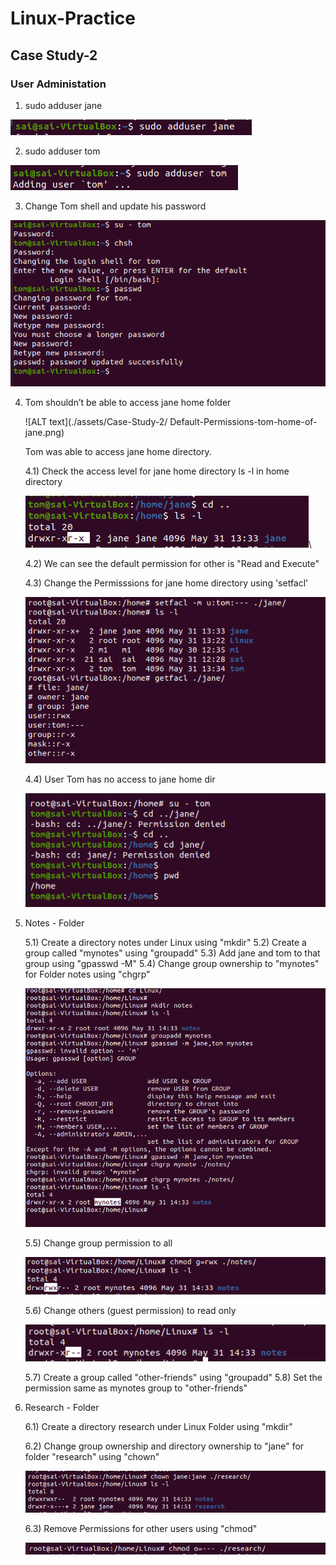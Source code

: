 # Linux-Practice

## Case Study-2

### User Administation

1) sudo adduser jane

![Alt text](./assets/Case-Study-2/jane_useradd.png)

2) sudo adduser tom

![Alt text](./assets/Case-Study-2/tom_useradd.png)

3) Change Tom shell and update his password

![Alt text](./assets/Case-Study-2/tom_change_sheel&passwd.png)

4) Tom shouldn’t be able to access jane home folder

    ![ALT text](./assets/Case-Study-2/
    Default-Permissions-tom-home-of-jane.png)

    Tom was able to access jane home directory.
        
    4.1) Check the access level for jane home directory ls -l in home directory

    ![ALT text](./assets/Case-Study-2/jane_home_dir_permissions.png)\

    4.2) We can see the default permission for other is "Read and Execute"

    4.3) Change the Permisssions for jane home directory using 'setfacl'

    ![ALT text](./assets/Case-Study-2/change_permisssion_jane_home_dir.png)

    4.4) User Tom has no access to jane home dir

    ![Alt text](./assets/Case-Study-2/No-Access-Tom-jane-home-dir.png)

5) Notes - Folder

    5.1) Create a directory notes under Linux using "mkdir"
    5.2) Create a group called "mynotes" using "groupadd"
    5.3) Add jane and tom to that group using "gpasswd -M"
    5.4) Change group ownership to "mynotes" for Folder notes using "chgrp"

    ![ALT text](./assets/Case-Study-2/mynotes_grp.png)

    5.5) Change group permission to all

    ![ALT text](./assets/Case-Study-2/mynotes_grp_permsssion.png)

    5.6) Change others (guest permission) to read only

    ![ALT text](./assets/Case-Study-2/change_others_permission_notes.png)

    5.7) Create a group called "other-friends" using "groupadd"
    5.8) Set the permission same as mynotes group to "other-friends"


6) Research - Folder

    6.1) Create a directory research under Linux Folder using "mkdir"
    
    6.2) Change group ownership and directory ownership to "jane" for folder "research" using "chown"

    ![ALT text](./assets/Case-Study-2/research_permission_jane.png)

    6.3) Remove Permissions for other users using "chmod"

    ![ALT text](./assets/Case-Study-2/change_permissions_other_research.png)